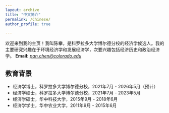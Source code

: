 ```yaml
---
layout: archive
title: "中文简介"
permalink: /Chinese/
author_profile: true

---
```

欢迎来到我的主页！我叫陈攀，是科罗拉多大学博尔德分校的经济学候选人。我的主要研究兴趣在于环境经济学和发展经济学，次要兴趣包括经济历史和政治经济学。
**Email:** [*pan.chen@colorado.edu*](mailto:pach8330@colorado.edu)

## 教育背景
* 经济学博士，科罗拉多大学博尔德分校，2021年7月 - 2026年5月（预计）
* 经济学硕士，科罗拉多大学博尔德分校，2021年7月 - 2023年5月
* 经济学硕士，华中科技大学，2015年9月 - 2018年6月
* 经济学学士，华中农业大学，2011年9月 - 2015年6月
